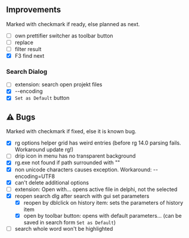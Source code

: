 <!--

Version:     v3.2.0-beta
PrevVersion: v3.1.0-beta

Help Formatting:
https://docs.github.com/en/get-started/writing-on-github/getting-started-with-writing-and-formatting-on-github/basic-writing-and-formatting-syntax, 
https://github.com/ikatyang/emoji-cheat-sheet/blob/master/README.md)

### :mag: Search Dialog
# + new feature
# + new feature
 
### :warning: Bug Fixes
#* bug

# TODO
# - Change Readme.md 
# - Change Deploy-Description.md 
# - Change file and product version in every projects for ALL CONFIGURATION!
# - Commit and push all changes
# - Run deploy script by pushing Ctrl+Shift+T in VSCode
-->

## Improvements 
Marked with checkmark if ready, else planned as next.
- [ ] own prettifier switcher as toolbar button
- [ ] replace 
- [ ] filter result
- [x] F3 find next 
<!-- #### :mag: Search Dialog -->

### Search Dialog
- [ ] extension: search open projekt files
- [x] --encoding
- [x] `Set as Default` button

## :warning: Bugs 
Marked with checkmark if fixed, else it is known bug.
- [x] rg options helper grid has weird entries (before rg 14.0 parsing fails. Workaround update rg!)
- [ ] drip icon in menu has no transparent background
- [x] rg.exe not found if path surrounded with ""
- [x] non unicode characters causes exception. Workaround: --encoding=UTF8
- [x] can't delete additional options
- [ ] extension: Open with... opens active file in delphi, not the selected
- [x] reopen search dlg after search with gui set parameters
    - [x] reopen by dblclick on history item: sets the parameters of history item
    - [x] open by toolbar button: opens with default parameters... (can be saved in search form `Set as Default`)
- [ ] search whole word won't be highlighted 